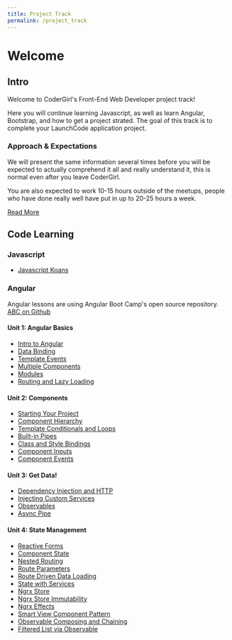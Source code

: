 ```yaml
---
title: Project Track
permalink: /project_track
---
```


# Welcome

## Intro

Welcome to CoderGirl's Front-End Web Developer project track!

Here you will continue learning Javascript, as well as learn Angular, Bootstrap, and how to get a project strated. The goal of this track is to complete your LaunchCode application project.

### Approach & Expectations

We will present the same information several times before you will be expected to actually comprehend it all and really understand it, this is normal even after you leave CoderGirl. 

You are also expected to work 10-15 hours outside of the meetups, people who have done really well have put in up to 20-25 hours a week.

[Read More](project_intro)

## Code Learning

### Javascript
* [Javascript Koans](koans)

### Angular

Angular lessons are using Angular Boot Camp's open source repository. [ABC on Github](https://github.com/angularbootcamp/abc)

#### Unit 1: Angular Basics
* [Intro to Angular](project_100)
* [Data Binding](project_101)
* [Template Events](project_102)
* [Multiple Components](project_103)
* [Modules](project_104)
* [Routing and Lazy Loading](project_105)

#### Unit 2: Components
* [Starting Your Project](project_200)
* [Component Hierarchy](project_201)
* [Template Conditionals and Loops](project_202)
* [Built-in Pipes](project_203)
* [Class and Style Bindings](project_204)
* [Component Inputs](project_205)
* [Component Events](project_206)

#### Unit 3: Get Data!
* [Dependency Injection and HTTP](project_300)
* [Injecting Custom Services](project_301)
* [Observables](project_302)
* [Async Pipe](project_303)

#### Unit 4: State Management
* [Reactive Forms](project_400)
* [Component State](project_401)
* [Nested Routing](project_402)
* [Route Parameters](project_403)
* [Route Driven Data Loading](project_404)
* [State with Services](project_405)
* [Ngrx Store](project_406)
* [Ngrx Store Immutability](project_407)
* [Ngrx Effects](project_408)
* [Smart View Component Pattern](project_409)
* [Observable Composing and Chaining](project_410)
* [Filtered List via Observable](project_411)
